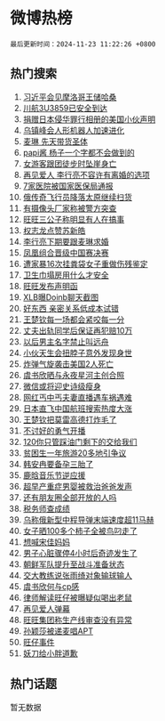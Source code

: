 # 微博热榜

`最后更新时间：2024-11-23 11:22:26 +0800`

## 热门搜索

1. [习近平会见摩洛哥王储哈桑](https://m.weibo.cn/search?containerid=100103type%3D1%26t%3D10%26q%3D%23%E4%B9%A0%E8%BF%91%E5%B9%B3%E4%BC%9A%E8%A7%81%E6%91%A9%E6%B4%9B%E5%93%A5%E7%8E%8B%E5%82%A8%E5%93%88%E6%A1%91%23&stream_entry_id=51&isnewpage=1&extparam=seat%3D1%26pos%3D0%26cate%3D10103%26q%3D%2523%25E4%25B9%25A0%25E8%25BF%2591%25E5%25B9%25B3%25E4%25BC%259A%25E8%25A7%2581%25E6%2591%25A9%25E6%25B4%259B%25E5%2593%25A5%25E7%258E%258B%25E5%2582%25A8%25E5%2593%2588%25E6%25A1%2591%2523%26dgr%3D0%26filter_type%3Drealtimehot%26stream_entry_id%3D51%26c_type%3D51%26display_time%3D1732332145%26pre_seqid%3D17323321458580239129242)
1. [川航3U3859已安全到达](https://m.weibo.cn/search?containerid=100103type%3D1%26t%3D10%26q%3D%23%E5%B7%9D%E8%88%AA3U3859%E5%B7%B2%E5%AE%89%E5%85%A8%E5%88%B0%E8%BE%BE%23&stream_entry_id=31&isnewpage=1&extparam=seat%3D1%26q%3D%2523%25E5%25B7%259D%25E8%2588%25AA3U3859%25E5%25B7%25B2%25E5%25AE%2589%25E5%2585%25A8%25E5%2588%25B0%25E8%25BE%25BE%2523%26dgr%3D0%26filter_type%3Drealtimehot%26pos%3D0%26c_type%3D31%26cate%3D5001%26band_rank%3D1%26stream_entry_id%3D31%26realpos%3D1%26lcate%3D5001%26flag%3D2%26display_time%3D1732332145%26pre_seqid%3D17323321458580239129242)
1. [捐赠日本侵华罪行相册的美国小伙声明](https://m.weibo.cn/search?containerid=100103type%3D1%26t%3D10%26q%3D%23%E6%8D%90%E8%B5%A0%E6%97%A5%E6%9C%AC%E4%BE%B5%E5%8D%8E%E7%BD%AA%E8%A1%8C%E7%9B%B8%E5%86%8C%E7%9A%84%E7%BE%8E%E5%9B%BD%E5%B0%8F%E4%BC%99%E5%A3%B0%E6%98%8E%23&stream_entry_id=31&isnewpage=1&extparam=seat%3D1%26q%3D%2523%25E6%258D%2590%25E8%25B5%25A0%25E6%2597%25A5%25E6%259C%25AC%25E4%25BE%25B5%25E5%258D%258E%25E7%25BD%25AA%25E8%25A1%258C%25E7%259B%25B8%25E5%2586%258C%25E7%259A%2584%25E7%25BE%258E%25E5%259B%25BD%25E5%25B0%258F%25E4%25BC%2599%25E5%25A3%25B0%25E6%2598%258E%2523%26dgr%3D0%26filter_type%3Drealtimehot%26pos%3D1%26c_type%3D31%26cate%3D5001%26band_rank%3D2%26stream_entry_id%3D31%26realpos%3D2%26lcate%3D5001%26flag%3D0%26display_time%3D1732332145%26pre_seqid%3D17323321458580239129242)
1. [乌镇峰会人形机器人加速进化](https://m.weibo.cn/search?containerid=100103type%3D1%26t%3D10%26q%3D%23%E4%B9%8C%E9%95%87%E5%B3%B0%E4%BC%9A%E4%BA%BA%E5%BD%A2%E6%9C%BA%E5%99%A8%E4%BA%BA%E5%8A%A0%E9%80%9F%E8%BF%9B%E5%8C%96%23&stream_entry_id=31&isnewpage=1&extparam=seat%3D1%26q%3D%2523%25E4%25B9%258C%25E9%2595%2587%25E5%25B3%25B0%25E4%25BC%259A%25E4%25BA%25BA%25E5%25BD%25A2%25E6%259C%25BA%25E5%2599%25A8%25E4%25BA%25BA%25E5%258A%25A0%25E9%2580%259F%25E8%25BF%259B%25E5%258C%2596%2523%26dgr%3D0%26filter_type%3Drealtimehot%26pos%3D2%26c_type%3D31%26cate%3D5001%26band_rank%3D3%26stream_entry_id%3D31%26realpos%3D3%26lcate%3D5001%26flag%3D0%26display_time%3D1732332145%26pre_seqid%3D17323321458580239129242)
1. [麦琳 先天带货圣体](https://m.weibo.cn/search?containerid=100103type%3D1%26t%3D10%26q%3D%E9%BA%A6%E7%90%B3+%E5%85%88%E5%A4%A9%E5%B8%A6%E8%B4%A7%E5%9C%A3%E4%BD%93&stream_entry_id=31&isnewpage=1&extparam=seat%3D1%26q%3D%25E9%25BA%25A6%25E7%2590%25B3%2520%25E5%2585%2588%25E5%25A4%25A9%25E5%25B8%25A6%25E8%25B4%25A7%25E5%259C%25A3%25E4%25BD%2593%26dgr%3D0%26filter_type%3Drealtimehot%26pos%3D3%26c_type%3D31%26cate%3D5001%26band_rank%3D4%26stream_entry_id%3D31%26realpos%3D4%26lcate%3D5001%26flag%3D1%26display_time%3D1732332145%26pre_seqid%3D17323321458580239129242)
1. [papi酱 杨子一个字都不会做到的](https://m.weibo.cn/search?containerid=100103type%3D1%26t%3D10%26q%3Dpapi%E9%85%B1+%E6%9D%A8%E5%AD%90%E4%B8%80%E4%B8%AA%E5%AD%97%E9%83%BD%E4%B8%8D%E4%BC%9A%E5%81%9A%E5%88%B0%E7%9A%84&stream_entry_id=31&isnewpage=1&extparam=seat%3D1%26q%3Dpapi%25E9%2585%25B1%2520%25E6%259D%25A8%25E5%25AD%2590%25E4%25B8%2580%25E4%25B8%25AA%25E5%25AD%2597%25E9%2583%25BD%25E4%25B8%258D%25E4%25BC%259A%25E5%2581%259A%25E5%2588%25B0%25E7%259A%2584%26dgr%3D0%26filter_type%3Drealtimehot%26pos%3D4%26c_type%3D31%26cate%3D5001%26band_rank%3D5%26stream_entry_id%3D31%26realpos%3D5%26lcate%3D5001%26flag%3D1%26display_time%3D1732332145%26pre_seqid%3D17323321458580239129242)
1. [女游客跟团徒步时坠崖身亡](https://m.weibo.cn/search?containerid=100103type%3D1%26t%3D10%26q%3D%23%E5%A5%B3%E6%B8%B8%E5%AE%A2%E8%B7%9F%E5%9B%A2%E5%BE%92%E6%AD%A5%E6%97%B6%E5%9D%A0%E5%B4%96%E8%BA%AB%E4%BA%A1%23&stream_entry_id=31&isnewpage=1&extparam=seat%3D1%26q%3D%2523%25E5%25A5%25B3%25E6%25B8%25B8%25E5%25AE%25A2%25E8%25B7%259F%25E5%259B%25A2%25E5%25BE%2592%25E6%25AD%25A5%25E6%2597%25B6%25E5%259D%25A0%25E5%25B4%2596%25E8%25BA%25AB%25E4%25BA%25A1%2523%26dgr%3D0%26filter_type%3Drealtimehot%26pos%3D5%26c_type%3D31%26cate%3D5001%26band_rank%3D6%26stream_entry_id%3D31%26realpos%3D6%26lcate%3D5001%26flag%3D1%26display_time%3D1732332145%26pre_seqid%3D17323321458580239129242)
1. [再见爱人 李行亮不容许有离婚的选项](https://m.weibo.cn/search?containerid=100103type%3D1%26t%3D10%26q%3D%E5%86%8D%E8%A7%81%E7%88%B1%E4%BA%BA+%E6%9D%8E%E8%A1%8C%E4%BA%AE%E4%B8%8D%E5%AE%B9%E8%AE%B8%E6%9C%89%E7%A6%BB%E5%A9%9A%E7%9A%84%E9%80%89%E9%A1%B9&stream_entry_id=31&isnewpage=1&extparam=seat%3D1%26q%3D%25E5%2586%258D%25E8%25A7%2581%25E7%2588%25B1%25E4%25BA%25BA%2520%25E6%259D%258E%25E8%25A1%258C%25E4%25BA%25AE%25E4%25B8%258D%25E5%25AE%25B9%25E8%25AE%25B8%25E6%259C%2589%25E7%25A6%25BB%25E5%25A9%259A%25E7%259A%2584%25E9%2580%2589%25E9%25A1%25B9%26dgr%3D0%26filter_type%3Drealtimehot%26pos%3D6%26c_type%3D31%26cate%3D5001%26band_rank%3D7%26stream_entry_id%3D31%26realpos%3D7%26lcate%3D5001%26flag%3D2%26display_time%3D1732332145%26pre_seqid%3D17323321458580239129242)
1. [7家医院被国家医保局通报](https://m.weibo.cn/search?containerid=100103type%3D1%26t%3D10%26q%3D%237%E5%AE%B6%E5%8C%BB%E9%99%A2%E8%A2%AB%E5%9B%BD%E5%AE%B6%E5%8C%BB%E4%BF%9D%E5%B1%80%E9%80%9A%E6%8A%A5%23&stream_entry_id=31&isnewpage=1&extparam=seat%3D1%26q%3D%25237%25E5%25AE%25B6%25E5%258C%25BB%25E9%2599%25A2%25E8%25A2%25AB%25E5%259B%25BD%25E5%25AE%25B6%25E5%258C%25BB%25E4%25BF%259D%25E5%25B1%2580%25E9%2580%259A%25E6%258A%25A5%2523%26dgr%3D0%26filter_type%3Drealtimehot%26pos%3D7%26c_type%3D31%26cate%3D5001%26band_rank%3D8%26stream_entry_id%3D31%26realpos%3D8%26lcate%3D5001%26flag%3D1%26display_time%3D1732332145%26pre_seqid%3D17323321458580239129242)
1. [俄传奇飞行员降落太原继续扫货](https://m.weibo.cn/search?containerid=100103type%3D1%26t%3D10%26q%3D%23%E4%BF%84%E4%BC%A0%E5%A5%87%E9%A3%9E%E8%A1%8C%E5%91%98%E9%99%8D%E8%90%BD%E5%A4%AA%E5%8E%9F%E7%BB%A7%E7%BB%AD%E6%89%AB%E8%B4%A7%23&stream_entry_id=31&isnewpage=1&extparam=seat%3D1%26q%3D%2523%25E4%25BF%2584%25E4%25BC%25A0%25E5%25A5%2587%25E9%25A3%259E%25E8%25A1%258C%25E5%2591%2598%25E9%2599%258D%25E8%2590%25BD%25E5%25A4%25AA%25E5%258E%259F%25E7%25BB%25A7%25E7%25BB%25AD%25E6%2589%25AB%25E8%25B4%25A7%2523%26dgr%3D0%26filter_type%3Drealtimehot%26pos%3D8%26c_type%3D31%26cate%3D5001%26band_rank%3D9%26stream_entry_id%3D31%26realpos%3D9%26lcate%3D5001%26flag%3D1%26display_time%3D1732332145%26pre_seqid%3D17323321458580239129242)
1. [有摄像头厂家称被警方突查](https://m.weibo.cn/search?containerid=100103type%3D1%26t%3D10%26q%3D%23%E6%9C%89%E6%91%84%E5%83%8F%E5%A4%B4%E5%8E%82%E5%AE%B6%E7%A7%B0%E8%A2%AB%E8%AD%A6%E6%96%B9%E7%AA%81%E6%9F%A5%23&stream_entry_id=31&isnewpage=1&extparam=seat%3D1%26q%3D%2523%25E6%259C%2589%25E6%2591%2584%25E5%2583%258F%25E5%25A4%25B4%25E5%258E%2582%25E5%25AE%25B6%25E7%25A7%25B0%25E8%25A2%25AB%25E8%25AD%25A6%25E6%2596%25B9%25E7%25AA%2581%25E6%259F%25A5%2523%26dgr%3D0%26filter_type%3Drealtimehot%26pos%3D9%26c_type%3D31%26cate%3D5001%26band_rank%3D10%26stream_entry_id%3D31%26realpos%3D10%26lcate%3D5001%26flag%3D1%26display_time%3D1732332145%26pre_seqid%3D17323321458580239129242)
1. [旺旺三公子称明显有人在搞事](https://m.weibo.cn/search?containerid=100103type%3D1%26t%3D10%26q%3D%23%E6%97%BA%E6%97%BA%E4%B8%89%E5%85%AC%E5%AD%90%E7%A7%B0%E6%98%8E%E6%98%BE%E6%9C%89%E4%BA%BA%E5%9C%A8%E6%90%9E%E4%BA%8B%23&stream_entry_id=31&isnewpage=1&extparam=seat%3D1%26q%3D%2523%25E6%2597%25BA%25E6%2597%25BA%25E4%25B8%2589%25E5%2585%25AC%25E5%25AD%2590%25E7%25A7%25B0%25E6%2598%258E%25E6%2598%25BE%25E6%259C%2589%25E4%25BA%25BA%25E5%259C%25A8%25E6%2590%259E%25E4%25BA%258B%2523%26dgr%3D0%26filter_type%3Drealtimehot%26pos%3D10%26c_type%3D31%26cate%3D5001%26band_rank%3D11%26stream_entry_id%3D31%26realpos%3D11%26lcate%3D5001%26flag%3D1%26display_time%3D1732332145%26pre_seqid%3D17323321458580239129242)
1. [权志龙点赞苏新皓](https://m.weibo.cn/search?containerid=100103type%3D1%26t%3D10%26q%3D%E6%9D%83%E5%BF%97%E9%BE%99%E7%82%B9%E8%B5%9E%E8%8B%8F%E6%96%B0%E7%9A%93&stream_entry_id=31&isnewpage=1&extparam=seat%3D1%26q%3D%25E6%259D%2583%25E5%25BF%2597%25E9%25BE%2599%25E7%2582%25B9%25E8%25B5%259E%25E8%258B%258F%25E6%2596%25B0%25E7%259A%2593%26dgr%3D0%26filter_type%3Drealtimehot%26pos%3D11%26c_type%3D31%26cate%3D5001%26band_rank%3D12%26stream_entry_id%3D31%26realpos%3D12%26lcate%3D5001%26flag%3D0%26display_time%3D1732332145%26pre_seqid%3D17323321458580239129242)
1. [李行亮下期要跟麦琳求婚](https://m.weibo.cn/search?containerid=100103type%3D1%26t%3D10%26q%3D%23%E6%9D%8E%E8%A1%8C%E4%BA%AE%E4%B8%8B%E6%9C%9F%E8%A6%81%E8%B7%9F%E9%BA%A6%E7%90%B3%E6%B1%82%E5%A9%9A%23&stream_entry_id=31&isnewpage=1&extparam=seat%3D1%26q%3D%2523%25E6%259D%258E%25E8%25A1%258C%25E4%25BA%25AE%25E4%25B8%258B%25E6%259C%259F%25E8%25A6%2581%25E8%25B7%259F%25E9%25BA%25A6%25E7%2590%25B3%25E6%25B1%2582%25E5%25A9%259A%2523%26dgr%3D0%26filter_type%3Drealtimehot%26pos%3D12%26c_type%3D31%26cate%3D5001%26band_rank%3D13%26stream_entry_id%3D31%26realpos%3D13%26lcate%3D5001%26flag%3D1%26display_time%3D1732332145%26pre_seqid%3D17323321458580239129242)
1. [凤凰组合晋级中国赛决赛](https://m.weibo.cn/search?containerid=100103type%3D1%26t%3D10%26q%3D%23%E5%87%A4%E5%87%B0%E7%BB%84%E5%90%88%E6%99%8B%E7%BA%A7%E4%B8%AD%E5%9B%BD%E8%B5%9B%E5%86%B3%E8%B5%9B%23&stream_entry_id=31&isnewpage=1&extparam=seat%3D1%26q%3D%2523%25E5%2587%25A4%25E5%2587%25B0%25E7%25BB%2584%25E5%2590%2588%25E6%2599%258B%25E7%25BA%25A7%25E4%25B8%25AD%25E5%259B%25BD%25E8%25B5%259B%25E5%2586%25B3%25E8%25B5%259B%2523%26dgr%3D0%26filter_type%3Drealtimehot%26pos%3D13%26c_type%3D31%26cate%3D5001%26band_rank%3D14%26stream_entry_id%3D31%26realpos%3D14%26lcate%3D5001%26flag%3D1%26display_time%3D1732332145%26pre_seqid%3D17323321458580239129242)
1. [遭家暴16次挂粪袋女子重做伤残鉴定](https://m.weibo.cn/search?containerid=100103type%3D1%26t%3D10%26q%3D%23%E9%81%AD%E5%AE%B6%E6%9A%B416%E6%AC%A1%E6%8C%82%E7%B2%AA%E8%A2%8B%E5%A5%B3%E5%AD%90%E9%87%8D%E5%81%9A%E4%BC%A4%E6%AE%8B%E9%89%B4%E5%AE%9A%23&stream_entry_id=31&isnewpage=1&extparam=seat%3D1%26q%3D%2523%25E9%2581%25AD%25E5%25AE%25B6%25E6%259A%25B416%25E6%25AC%25A1%25E6%258C%2582%25E7%25B2%25AA%25E8%25A2%258B%25E5%25A5%25B3%25E5%25AD%2590%25E9%2587%258D%25E5%2581%259A%25E4%25BC%25A4%25E6%25AE%258B%25E9%2589%25B4%25E5%25AE%259A%2523%26dgr%3D0%26filter_type%3Drealtimehot%26pos%3D14%26c_type%3D31%26cate%3D5001%26band_rank%3D15%26stream_entry_id%3D31%26realpos%3D15%26lcate%3D5001%26flag%3D1%26display_time%3D1732332145%26pre_seqid%3D17323321458580239129242)
1. [卫生巾塌房用什么才安全](https://m.weibo.cn/search?containerid=100103type%3D1%26t%3D10%26q%3D%23%E5%8D%AB%E7%94%9F%E5%B7%BE%E5%A1%8C%E6%88%BF%E7%94%A8%E4%BB%80%E4%B9%88%E6%89%8D%E5%AE%89%E5%85%A8%23&stream_entry_id=31&isnewpage=1&extparam=seat%3D1%26q%3D%2523%25E5%258D%25AB%25E7%2594%259F%25E5%25B7%25BE%25E5%25A1%258C%25E6%2588%25BF%25E7%2594%25A8%25E4%25BB%2580%25E4%25B9%2588%25E6%2589%258D%25E5%25AE%2589%25E5%2585%25A8%2523%26dgr%3D0%26filter_type%3Drealtimehot%26pos%3D15%26c_type%3D31%26cate%3D5001%26band_rank%3D16%26stream_entry_id%3D31%26realpos%3D16%26lcate%3D5001%26flag%3D0%26display_time%3D1732332145%26pre_seqid%3D17323321458580239129242)
1. [旺旺发布声明函](https://m.weibo.cn/search?containerid=100103type%3D1%26t%3D10%26q%3D%23%E6%97%BA%E6%97%BA%E5%8F%91%E5%B8%83%E5%A3%B0%E6%98%8E%E5%87%BD%23&stream_entry_id=31&isnewpage=1&extparam=seat%3D1%26q%3D%2523%25E6%2597%25BA%25E6%2597%25BA%25E5%258F%2591%25E5%25B8%2583%25E5%25A3%25B0%25E6%2598%258E%25E5%2587%25BD%2523%26dgr%3D0%26filter_type%3Drealtimehot%26pos%3D16%26c_type%3D31%26cate%3D5001%26band_rank%3D17%26stream_entry_id%3D31%26realpos%3D17%26lcate%3D5001%26flag%3D1%26display_time%3D1732332145%26pre_seqid%3D17323321458580239129242)
1. [XLB曝Doinb聊天截图](https://m.weibo.cn/search?containerid=100103type%3D1%26t%3D10%26q%3D%23XLB%E6%9B%9DDoinb%E8%81%8A%E5%A4%A9%E6%88%AA%E5%9B%BE%23&stream_entry_id=31&isnewpage=1&extparam=seat%3D1%26q%3D%2523XLB%25E6%259B%259DDoinb%25E8%2581%258A%25E5%25A4%25A9%25E6%2588%25AA%25E5%259B%25BE%2523%26dgr%3D0%26filter_type%3Drealtimehot%26pos%3D17%26c_type%3D31%26cate%3D5001%26band_rank%3D18%26stream_entry_id%3D31%26realpos%3D18%26lcate%3D5001%26flag%3D0%26display_time%3D1732332145%26pre_seqid%3D17323321458580239129242)
1. [好东西 亲密关系低成本试错](https://m.weibo.cn/search?containerid=100103type%3D1%26t%3D10%26q%3D%E5%A5%BD%E4%B8%9C%E8%A5%BF+%E4%BA%B2%E5%AF%86%E5%85%B3%E7%B3%BB%E4%BD%8E%E6%88%90%E6%9C%AC%E8%AF%95%E9%94%99&stream_entry_id=31&isnewpage=1&extparam=seat%3D1%26q%3D%25E5%25A5%25BD%25E4%25B8%259C%25E8%25A5%25BF%2520%25E4%25BA%25B2%25E5%25AF%2586%25E5%2585%25B3%25E7%25B3%25BB%25E4%25BD%258E%25E6%2588%2590%25E6%259C%25AC%25E8%25AF%2595%25E9%2594%2599%26dgr%3D0%26filter_type%3Drealtimehot%26pos%3D18%26c_type%3D31%26cate%3D5001%26band_rank%3D19%26stream_entry_id%3D31%26realpos%3D19%26lcate%3D5001%26flag%3D1%26display_time%3D1732332145%26pre_seqid%3D17323321458580239129242)
1. [王楚钦每一场都会紧咬每一分](https://m.weibo.cn/search?containerid=100103type%3D1%26t%3D10%26q%3D%23%E7%8E%8B%E6%A5%9A%E9%92%A6%E6%AF%8F%E4%B8%80%E5%9C%BA%E9%83%BD%E4%BC%9A%E7%B4%A7%E5%92%AC%E6%AF%8F%E4%B8%80%E5%88%86%23&stream_entry_id=31&isnewpage=1&extparam=seat%3D1%26q%3D%2523%25E7%258E%258B%25E6%25A5%259A%25E9%2592%25A6%25E6%25AF%258F%25E4%25B8%2580%25E5%259C%25BA%25E9%2583%25BD%25E4%25BC%259A%25E7%25B4%25A7%25E5%2592%25AC%25E6%25AF%258F%25E4%25B8%2580%25E5%2588%2586%2523%26dgr%3D0%26filter_type%3Drealtimehot%26pos%3D19%26c_type%3D31%26cate%3D5001%26band_rank%3D20%26stream_entry_id%3D31%26realpos%3D20%26lcate%3D5001%26flag%3D1%26display_time%3D1732332145%26pre_seqid%3D17323321458580239129242)
1. [丈夫出轨同学后保证再犯赔10万](https://m.weibo.cn/search?containerid=100103type%3D1%26t%3D10%26q%3D%23%E4%B8%88%E5%A4%AB%E5%87%BA%E8%BD%A8%E5%90%8C%E5%AD%A6%E5%90%8E%E4%BF%9D%E8%AF%81%E5%86%8D%E7%8A%AF%E8%B5%9410%E4%B8%87%23&stream_entry_id=31&isnewpage=1&extparam=seat%3D1%26q%3D%2523%25E4%25B8%2588%25E5%25A4%25AB%25E5%2587%25BA%25E8%25BD%25A8%25E5%2590%258C%25E5%25AD%25A6%25E5%2590%258E%25E4%25BF%259D%25E8%25AF%2581%25E5%2586%258D%25E7%258A%25AF%25E8%25B5%259410%25E4%25B8%2587%2523%26dgr%3D0%26filter_type%3Drealtimehot%26pos%3D20%26c_type%3D31%26cate%3D5001%26band_rank%3D21%26stream_entry_id%3D31%26realpos%3D21%26lcate%3D5001%26flag%3D1%26display_time%3D1732332145%26pre_seqid%3D17323321458580239129242)
1. [以后男主名字禁止叫远舟](https://m.weibo.cn/search?containerid=100103type%3D1%26t%3D10%26q%3D%23%E4%BB%A5%E5%90%8E%E7%94%B7%E4%B8%BB%E5%90%8D%E5%AD%97%E7%A6%81%E6%AD%A2%E5%8F%AB%E8%BF%9C%E8%88%9F%23&stream_entry_id=31&isnewpage=1&extparam=seat%3D1%26q%3D%2523%25E4%25BB%25A5%25E5%2590%258E%25E7%2594%25B7%25E4%25B8%25BB%25E5%2590%258D%25E5%25AD%2597%25E7%25A6%2581%25E6%25AD%25A2%25E5%258F%25AB%25E8%25BF%259C%25E8%2588%259F%2523%26dgr%3D0%26filter_type%3Drealtimehot%26pos%3D21%26c_type%3D31%26cate%3D5001%26band_rank%3D22%26stream_entry_id%3D31%26realpos%3D22%26lcate%3D5001%26flag%3D0%26display_time%3D1732332145%26pre_seqid%3D17323321458580239129242)
1. [小伙天生会扭脖子意外发现身世](https://m.weibo.cn/search?containerid=100103type%3D1%26t%3D10%26q%3D%23%E5%B0%8F%E4%BC%99%E5%A4%A9%E7%94%9F%E4%BC%9A%E6%89%AD%E8%84%96%E5%AD%90%E6%84%8F%E5%A4%96%E5%8F%91%E7%8E%B0%E8%BA%AB%E4%B8%96%23&stream_entry_id=31&isnewpage=1&extparam=seat%3D1%26q%3D%2523%25E5%25B0%258F%25E4%25BC%2599%25E5%25A4%25A9%25E7%2594%259F%25E4%25BC%259A%25E6%2589%25AD%25E8%2584%2596%25E5%25AD%2590%25E6%2584%258F%25E5%25A4%2596%25E5%258F%2591%25E7%258E%25B0%25E8%25BA%25AB%25E4%25B8%2596%2523%26dgr%3D0%26filter_type%3Drealtimehot%26pos%3D22%26c_type%3D31%26cate%3D5001%26band_rank%3D23%26stream_entry_id%3D31%26realpos%3D23%26lcate%3D5001%26flag%3D0%26display_time%3D1732332145%26pre_seqid%3D17323321458580239129242)
1. [炸弹气旋袭击美国2人死亡](https://m.weibo.cn/search?containerid=100103type%3D1%26t%3D10%26q%3D%23%E7%82%B8%E5%BC%B9%E6%B0%94%E6%97%8B%E8%A2%AD%E5%87%BB%E7%BE%8E%E5%9B%BD2%E4%BA%BA%E6%AD%BB%E4%BA%A1%23&stream_entry_id=31&isnewpage=1&extparam=seat%3D1%26q%3D%2523%25E7%2582%25B8%25E5%25BC%25B9%25E6%25B0%2594%25E6%2597%258B%25E8%25A2%25AD%25E5%2587%25BB%25E7%25BE%258E%25E5%259B%25BD2%25E4%25BA%25BA%25E6%25AD%25BB%25E4%25BA%25A1%2523%26dgr%3D0%26filter_type%3Drealtimehot%26pos%3D23%26c_type%3D31%26cate%3D5001%26band_rank%3D24%26stream_entry_id%3D31%26realpos%3D24%26lcate%3D5001%26flag%3D1%26display_time%3D1732332145%26pre_seqid%3D17323321458580239129242)
1. [虞书欣晒与永夜星河主创合照](https://m.weibo.cn/search?containerid=100103type%3D1%26t%3D10%26q%3D%23%E8%99%9E%E4%B9%A6%E6%AC%A3%E6%99%92%E4%B8%8E%E6%B0%B8%E5%A4%9C%E6%98%9F%E6%B2%B3%E4%B8%BB%E5%88%9B%E5%90%88%E7%85%A7%23&stream_entry_id=31&isnewpage=1&extparam=seat%3D1%26q%3D%2523%25E8%2599%259E%25E4%25B9%25A6%25E6%25AC%25A3%25E6%2599%2592%25E4%25B8%258E%25E6%25B0%25B8%25E5%25A4%259C%25E6%2598%259F%25E6%25B2%25B3%25E4%25B8%25BB%25E5%2588%259B%25E5%2590%2588%25E7%2585%25A7%2523%26dgr%3D0%26filter_type%3Drealtimehot%26pos%3D24%26c_type%3D31%26cate%3D5001%26band_rank%3D25%26stream_entry_id%3D31%26realpos%3D25%26lcate%3D5001%26flag%3D0%26display_time%3D1732332145%26pre_seqid%3D17323321458580239129242)
1. [微信或将迎史诗级瘦身](https://m.weibo.cn/search?containerid=100103type%3D1%26t%3D10%26q%3D%23%E5%BE%AE%E4%BF%A1%E6%88%96%E5%B0%86%E8%BF%8E%E5%8F%B2%E8%AF%97%E7%BA%A7%E7%98%A6%E8%BA%AB%23&stream_entry_id=31&isnewpage=1&extparam=seat%3D1%26q%3D%2523%25E5%25BE%25AE%25E4%25BF%25A1%25E6%2588%2596%25E5%25B0%2586%25E8%25BF%258E%25E5%258F%25B2%25E8%25AF%2597%25E7%25BA%25A7%25E7%2598%25A6%25E8%25BA%25AB%2523%26dgr%3D0%26filter_type%3Drealtimehot%26pos%3D25%26c_type%3D31%26cate%3D5001%26band_rank%3D26%26stream_entry_id%3D31%26realpos%3D26%26lcate%3D5001%26flag%3D1%26display_time%3D1732332145%26pre_seqid%3D17323321458580239129242)
1. [网红丐中丐夫妻直播遇车祸遇难](https://m.weibo.cn/search?containerid=100103type%3D1%26t%3D10%26q%3D%23%E7%BD%91%E7%BA%A2%E4%B8%90%E4%B8%AD%E4%B8%90%E5%A4%AB%E5%A6%BB%E7%9B%B4%E6%92%AD%E9%81%87%E8%BD%A6%E7%A5%B8%E9%81%87%E9%9A%BE%23&stream_entry_id=31&isnewpage=1&extparam=seat%3D1%26q%3D%2523%25E7%25BD%2591%25E7%25BA%25A2%25E4%25B8%2590%25E4%25B8%25AD%25E4%25B8%2590%25E5%25A4%25AB%25E5%25A6%25BB%25E7%259B%25B4%25E6%2592%25AD%25E9%2581%2587%25E8%25BD%25A6%25E7%25A5%25B8%25E9%2581%2587%25E9%259A%25BE%2523%26dgr%3D0%26filter_type%3Drealtimehot%26pos%3D26%26c_type%3D31%26cate%3D5001%26band_rank%3D27%26stream_entry_id%3D31%26realpos%3D27%26lcate%3D5001%26flag%3D0%26display_time%3D1732332145%26pre_seqid%3D17323321458580239129242)
1. [日本直飞中国航班搜索热度大涨](https://m.weibo.cn/search?containerid=100103type%3D1%26t%3D10%26q%3D%23%E6%97%A5%E6%9C%AC%E7%9B%B4%E9%A3%9E%E4%B8%AD%E5%9B%BD%E8%88%AA%E7%8F%AD%E6%90%9C%E7%B4%A2%E7%83%AD%E5%BA%A6%E5%A4%A7%E6%B6%A8%23&stream_entry_id=31&isnewpage=1&extparam=seat%3D1%26q%3D%2523%25E6%2597%25A5%25E6%259C%25AC%25E7%259B%25B4%25E9%25A3%259E%25E4%25B8%25AD%25E5%259B%25BD%25E8%2588%25AA%25E7%258F%25AD%25E6%2590%259C%25E7%25B4%25A2%25E7%2583%25AD%25E5%25BA%25A6%25E5%25A4%25A7%25E6%25B6%25A8%2523%26dgr%3D0%26filter_type%3Drealtimehot%26pos%3D27%26c_type%3D31%26cate%3D5001%26band_rank%3D28%26stream_entry_id%3D31%26realpos%3D28%26lcate%3D5001%26flag%3D0%26display_time%3D1732332145%26pre_seqid%3D17323321458580239129242)
1. [王楚钦把莫雷高德打炸毛了](https://m.weibo.cn/search?containerid=100103type%3D1%26t%3D10%26q%3D%23%E7%8E%8B%E6%A5%9A%E9%92%A6%E6%8A%8A%E8%8E%AB%E9%9B%B7%E9%AB%98%E5%BE%B7%E6%89%93%E7%82%B8%E6%AF%9B%E4%BA%86%23&stream_entry_id=31&isnewpage=1&extparam=seat%3D1%26q%3D%2523%25E7%258E%258B%25E6%25A5%259A%25E9%2592%25A6%25E6%258A%258A%25E8%258E%25AB%25E9%259B%25B7%25E9%25AB%2598%25E5%25BE%25B7%25E6%2589%2593%25E7%2582%25B8%25E6%25AF%259B%25E4%25BA%2586%2523%26dgr%3D0%26filter_type%3Drealtimehot%26pos%3D28%26c_type%3D31%26cate%3D5001%26band_rank%3D29%26stream_entry_id%3D31%26realpos%3D29%26lcate%3D5001%26flag%3D0%26display_time%3D1732332145%26pre_seqid%3D17323321458580239129242)
1. [不讨好的勇气开播](https://m.weibo.cn/search?containerid=100103type%3D1%26t%3D10%26q%3D%23%E4%B8%8D%E8%AE%A8%E5%A5%BD%E7%9A%84%E5%8B%87%E6%B0%94%E5%BC%80%E6%92%AD%23&stream_entry_id=31&isnewpage=1&extparam=seat%3D1%26q%3D%2523%25E4%25B8%258D%25E8%25AE%25A8%25E5%25A5%25BD%25E7%259A%2584%25E5%258B%2587%25E6%25B0%2594%25E5%25BC%2580%25E6%2592%25AD%2523%26dgr%3D0%26filter_type%3Drealtimehot%26pos%3D29%26c_type%3D31%26cate%3D5001%26band_rank%3D30%26stream_entry_id%3D31%26realpos%3D30%26lcate%3D5001%26flag%3D1%26display_time%3D1732332145%26pre_seqid%3D17323321458580239129242)
1. [120你只管踩油门剩下的交给我们](https://m.weibo.cn/search?containerid=100103type%3D1%26t%3D10%26q%3D%23120%E4%BD%A0%E5%8F%AA%E7%AE%A1%E8%B8%A9%E6%B2%B9%E9%97%A8%E5%89%A9%E4%B8%8B%E7%9A%84%E4%BA%A4%E7%BB%99%E6%88%91%E4%BB%AC%23&stream_entry_id=31&isnewpage=1&extparam=seat%3D1%26q%3D%2523120%25E4%25BD%25A0%25E5%258F%25AA%25E7%25AE%25A1%25E8%25B8%25A9%25E6%25B2%25B9%25E9%2597%25A8%25E5%2589%25A9%25E4%25B8%258B%25E7%259A%2584%25E4%25BA%25A4%25E7%25BB%2599%25E6%2588%2591%25E4%25BB%25AC%2523%26dgr%3D0%26filter_type%3Drealtimehot%26pos%3D30%26c_type%3D31%26cate%3D5001%26band_rank%3D31%26stream_entry_id%3D31%26realpos%3D31%26lcate%3D5001%26flag%3D32768%26display_time%3D1732332145%26pre_seqid%3D17323321458580239129242)
1. [贫困生一年旅游20多地引争议](https://m.weibo.cn/search?containerid=100103type%3D1%26t%3D10%26q%3D%23%E8%B4%AB%E5%9B%B0%E7%94%9F%E4%B8%80%E5%B9%B4%E6%97%85%E6%B8%B820%E5%A4%9A%E5%9C%B0%E5%BC%95%E4%BA%89%E8%AE%AE%23&stream_entry_id=31&isnewpage=1&extparam=seat%3D1%26q%3D%2523%25E8%25B4%25AB%25E5%259B%25B0%25E7%2594%259F%25E4%25B8%2580%25E5%25B9%25B4%25E6%2597%2585%25E6%25B8%25B820%25E5%25A4%259A%25E5%259C%25B0%25E5%25BC%2595%25E4%25BA%2589%25E8%25AE%25AE%2523%26dgr%3D0%26filter_type%3Drealtimehot%26pos%3D31%26c_type%3D31%26cate%3D5001%26band_rank%3D32%26stream_entry_id%3D31%26realpos%3D32%26lcate%3D5001%26flag%3D1%26display_time%3D1732332145%26pre_seqid%3D17323321458580239129242)
1. [韩安冉要备孕三胎了](https://m.weibo.cn/search?containerid=100103type%3D1%26t%3D10%26q%3D%23%E9%9F%A9%E5%AE%89%E5%86%89%E8%A6%81%E5%A4%87%E5%AD%95%E4%B8%89%E8%83%8E%E4%BA%86%23&stream_entry_id=31&isnewpage=1&extparam=seat%3D1%26q%3D%2523%25E9%259F%25A9%25E5%25AE%2589%25E5%2586%2589%25E8%25A6%2581%25E5%25A4%2587%25E5%25AD%2595%25E4%25B8%2589%25E8%2583%258E%25E4%25BA%2586%2523%26dgr%3D0%26filter_type%3Drealtimehot%26pos%3D32%26c_type%3D31%26cate%3D5001%26band_rank%3D33%26stream_entry_id%3D31%26realpos%3D33%26lcate%3D5001%26flag%3D0%26display_time%3D1732332145%26pre_seqid%3D17323321458580239129242)
1. [鹿晗音乐节逆应援](https://m.weibo.cn/search?containerid=100103type%3D1%26t%3D10%26q%3D%23%E9%B9%BF%E6%99%97%E9%9F%B3%E4%B9%90%E8%8A%82%E9%80%86%E5%BA%94%E6%8F%B4%23&stream_entry_id=31&isnewpage=1&extparam=seat%3D1%26q%3D%2523%25E9%25B9%25BF%25E6%2599%2597%25E9%259F%25B3%25E4%25B9%2590%25E8%258A%2582%25E9%2580%2586%25E5%25BA%2594%25E6%258F%25B4%2523%26dgr%3D0%26filter_type%3Drealtimehot%26pos%3D33%26c_type%3D31%26cate%3D5001%26band_rank%3D34%26stream_entry_id%3D31%26realpos%3D34%26lcate%3D5001%26flag%3D0%26display_time%3D1732332145%26pre_seqid%3D17323321458580239129242)
1. [超早产重症男婴被救治爸爸发声](https://m.weibo.cn/search?containerid=100103type%3D1%26t%3D10%26q%3D%23%E8%B6%85%E6%97%A9%E4%BA%A7%E9%87%8D%E7%97%87%E7%94%B7%E5%A9%B4%E8%A2%AB%E6%95%91%E6%B2%BB%E7%88%B8%E7%88%B8%E5%8F%91%E5%A3%B0%23&stream_entry_id=31&isnewpage=1&extparam=seat%3D1%26q%3D%2523%25E8%25B6%2585%25E6%2597%25A9%25E4%25BA%25A7%25E9%2587%258D%25E7%2597%2587%25E7%2594%25B7%25E5%25A9%25B4%25E8%25A2%25AB%25E6%2595%2591%25E6%25B2%25BB%25E7%2588%25B8%25E7%2588%25B8%25E5%258F%2591%25E5%25A3%25B0%2523%26dgr%3D0%26filter_type%3Drealtimehot%26pos%3D34%26c_type%3D31%26cate%3D5001%26band_rank%3D35%26stream_entry_id%3D31%26realpos%3D35%26lcate%3D5001%26flag%3D1%26display_time%3D1732332145%26pre_seqid%3D17323321458580239129242)
1. [还有朋友圈全部开放的人吗](https://m.weibo.cn/search?containerid=100103type%3D1%26t%3D10%26q%3D%23%E8%BF%98%E6%9C%89%E6%9C%8B%E5%8F%8B%E5%9C%88%E5%85%A8%E9%83%A8%E5%BC%80%E6%94%BE%E7%9A%84%E4%BA%BA%E5%90%97%23&stream_entry_id=31&isnewpage=1&extparam=seat%3D1%26q%3D%2523%25E8%25BF%2598%25E6%259C%2589%25E6%259C%258B%25E5%258F%258B%25E5%259C%2588%25E5%2585%25A8%25E9%2583%25A8%25E5%25BC%2580%25E6%2594%25BE%25E7%259A%2584%25E4%25BA%25BA%25E5%2590%2597%2523%26dgr%3D0%26filter_type%3Drealtimehot%26pos%3D35%26c_type%3D31%26cate%3D5001%26band_rank%3D36%26stream_entry_id%3D31%26realpos%3D36%26lcate%3D5001%26flag%3D1%26display_time%3D1732332145%26pre_seqid%3D17323321458580239129242)
1. [税务师查成绩](https://m.weibo.cn/search?containerid=100103type%3D1%26t%3D10%26q%3D%E7%A8%8E%E5%8A%A1%E5%B8%88%E6%9F%A5%E6%88%90%E7%BB%A9&stream_entry_id=31&isnewpage=1&extparam=seat%3D1%26q%3D%25E7%25A8%258E%25E5%258A%25A1%25E5%25B8%2588%25E6%259F%25A5%25E6%2588%2590%25E7%25BB%25A9%26dgr%3D0%26filter_type%3Drealtimehot%26pos%3D36%26c_type%3D31%26cate%3D5001%26band_rank%3D37%26stream_entry_id%3D31%26realpos%3D37%26lcate%3D5001%26flag%3D1%26display_time%3D1732332145%26pre_seqid%3D17323321458580239129242)
1. [乌称俄新型中程导弹末端速度超11马赫](https://m.weibo.cn/search?containerid=100103type%3D1%26t%3D10%26q%3D%23%E4%B9%8C%E7%A7%B0%E4%BF%84%E6%96%B0%E5%9E%8B%E4%B8%AD%E7%A8%8B%E5%AF%BC%E5%BC%B9%E6%9C%AB%E7%AB%AF%E9%80%9F%E5%BA%A6%E8%B6%8511%E9%A9%AC%E8%B5%AB%23&stream_entry_id=31&isnewpage=1&extparam=seat%3D1%26q%3D%2523%25E4%25B9%258C%25E7%25A7%25B0%25E4%25BF%2584%25E6%2596%25B0%25E5%259E%258B%25E4%25B8%25AD%25E7%25A8%258B%25E5%25AF%25BC%25E5%25BC%25B9%25E6%259C%25AB%25E7%25AB%25AF%25E9%2580%259F%25E5%25BA%25A6%25E8%25B6%258511%25E9%25A9%25AC%25E8%25B5%25AB%2523%26dgr%3D0%26filter_type%3Drealtimehot%26pos%3D37%26c_type%3D31%26cate%3D5001%26band_rank%3D38%26stream_entry_id%3D31%26realpos%3D38%26lcate%3D5001%26flag%3D0%26display_time%3D1732332145%26pre_seqid%3D17323321458580239129242)
1. [女子晒100多个柿子全被鸟叼走了](https://m.weibo.cn/search?containerid=100103type%3D1%26t%3D10%26q%3D%23%E5%A5%B3%E5%AD%90%E6%99%92100%E5%A4%9A%E4%B8%AA%E6%9F%BF%E5%AD%90%E5%85%A8%E8%A2%AB%E9%B8%9F%E5%8F%BC%E8%B5%B0%E4%BA%86%23&stream_entry_id=31&isnewpage=1&extparam=seat%3D1%26q%3D%2523%25E5%25A5%25B3%25E5%25AD%2590%25E6%2599%2592100%25E5%25A4%259A%25E4%25B8%25AA%25E6%259F%25BF%25E5%25AD%2590%25E5%2585%25A8%25E8%25A2%25AB%25E9%25B8%259F%25E5%258F%25BC%25E8%25B5%25B0%25E4%25BA%2586%2523%26dgr%3D0%26filter_type%3Drealtimehot%26pos%3D38%26c_type%3D31%26cate%3D5001%26band_rank%3D39%26stream_entry_id%3D31%26realpos%3D39%26lcate%3D5001%26flag%3D0%26display_time%3D1732332145%26pre_seqid%3D17323321458580239129242)
1. [想喊宋佳妈妈](https://m.weibo.cn/search?containerid=100103type%3D1%26t%3D10%26q%3D%E6%83%B3%E5%96%8A%E5%AE%8B%E4%BD%B3%E5%A6%88%E5%A6%88&stream_entry_id=31&isnewpage=1&extparam=seat%3D1%26q%3D%25E6%2583%25B3%25E5%2596%258A%25E5%25AE%258B%25E4%25BD%25B3%25E5%25A6%2588%25E5%25A6%2588%26dgr%3D0%26filter_type%3Drealtimehot%26pos%3D39%26c_type%3D31%26cate%3D5001%26band_rank%3D40%26stream_entry_id%3D31%26realpos%3D40%26lcate%3D5001%26flag%3D1%26display_time%3D1732332145%26pre_seqid%3D17323321458580239129242)
1. [男子心脏骤停4小时后奇迹发生了](https://m.weibo.cn/search?containerid=100103type%3D1%26t%3D10%26q%3D%23%E7%94%B7%E5%AD%90%E5%BF%83%E8%84%8F%E9%AA%A4%E5%81%9C4%E5%B0%8F%E6%97%B6%E5%90%8E%E5%A5%87%E8%BF%B9%E5%8F%91%E7%94%9F%E4%BA%86%23&stream_entry_id=31&isnewpage=1&extparam=seat%3D1%26q%3D%2523%25E7%2594%25B7%25E5%25AD%2590%25E5%25BF%2583%25E8%2584%258F%25E9%25AA%25A4%25E5%2581%259C4%25E5%25B0%258F%25E6%2597%25B6%25E5%2590%258E%25E5%25A5%2587%25E8%25BF%25B9%25E5%258F%2591%25E7%2594%259F%25E4%25BA%2586%2523%26dgr%3D0%26filter_type%3Drealtimehot%26pos%3D40%26c_type%3D31%26cate%3D5001%26band_rank%3D41%26stream_entry_id%3D31%26realpos%3D41%26lcate%3D5001%26flag%3D0%26display_time%3D1732332145%26pre_seqid%3D17323321458580239129242)
1. [朝鲜军队提升至战斗准备状态](https://m.weibo.cn/search?containerid=100103type%3D1%26t%3D10%26q%3D%23%E6%9C%9D%E9%B2%9C%E5%86%9B%E9%98%9F%E6%8F%90%E5%8D%87%E8%87%B3%E6%88%98%E6%96%97%E5%87%86%E5%A4%87%E7%8A%B6%E6%80%81%23&stream_entry_id=31&isnewpage=1&extparam=seat%3D1%26q%3D%2523%25E6%259C%259D%25E9%25B2%259C%25E5%2586%259B%25E9%2598%259F%25E6%258F%2590%25E5%258D%2587%25E8%2587%25B3%25E6%2588%2598%25E6%2596%2597%25E5%2587%2586%25E5%25A4%2587%25E7%258A%25B6%25E6%2580%2581%2523%26dgr%3D0%26filter_type%3Drealtimehot%26pos%3D41%26c_type%3D31%26cate%3D5001%26band_rank%3D42%26stream_entry_id%3D31%26realpos%3D42%26lcate%3D5001%26flag%3D0%26display_time%3D1732332145%26pre_seqid%3D17323321458580239129242)
1. [交大教练说张雨绮对象输球输人](https://m.weibo.cn/search?containerid=100103type%3D1%26t%3D10%26q%3D%23%E4%BA%A4%E5%A4%A7%E6%95%99%E7%BB%83%E8%AF%B4%E5%BC%A0%E9%9B%A8%E7%BB%AE%E5%AF%B9%E8%B1%A1%E8%BE%93%E7%90%83%E8%BE%93%E4%BA%BA%23&stream_entry_id=31&isnewpage=1&extparam=seat%3D1%26q%3D%2523%25E4%25BA%25A4%25E5%25A4%25A7%25E6%2595%2599%25E7%25BB%2583%25E8%25AF%25B4%25E5%25BC%25A0%25E9%259B%25A8%25E7%25BB%25AE%25E5%25AF%25B9%25E8%25B1%25A1%25E8%25BE%2593%25E7%2590%2583%25E8%25BE%2593%25E4%25BA%25BA%2523%26dgr%3D0%26filter_type%3Drealtimehot%26pos%3D42%26c_type%3D31%26cate%3D5001%26band_rank%3D43%26stream_entry_id%3D31%26realpos%3D43%26lcate%3D5001%26flag%3D0%26display_time%3D1732332145%26pre_seqid%3D17323321458580239129242)
1. [虞书欣何与cp感](https://m.weibo.cn/search?containerid=100103type%3D1%26t%3D10%26q%3D%23%E8%99%9E%E4%B9%A6%E6%AC%A3%E4%BD%95%E4%B8%8Ecp%E6%84%9F%23&stream_entry_id=31&isnewpage=1&extparam=seat%3D1%26q%3D%2523%25E8%2599%259E%25E4%25B9%25A6%25E6%25AC%25A3%25E4%25BD%2595%25E4%25B8%258Ecp%25E6%2584%259F%2523%26dgr%3D0%26filter_type%3Drealtimehot%26pos%3D43%26c_type%3D31%26cate%3D5001%26band_rank%3D44%26stream_entry_id%3D31%26realpos%3D44%26lcate%3D5001%26flag%3D0%26display_time%3D1732332145%26pre_seqid%3D17323321458580239129242)
1. [律师解读旺仔被曝疑似喝出老鼠](https://m.weibo.cn/search?containerid=100103type%3D1%26t%3D10%26q%3D%23%E5%BE%8B%E5%B8%88%E8%A7%A3%E8%AF%BB%E6%97%BA%E4%BB%94%E8%A2%AB%E6%9B%9D%E7%96%91%E4%BC%BC%E5%96%9D%E5%87%BA%E8%80%81%E9%BC%A0%23&stream_entry_id=31&isnewpage=1&extparam=seat%3D1%26q%3D%2523%25E5%25BE%258B%25E5%25B8%2588%25E8%25A7%25A3%25E8%25AF%25BB%25E6%2597%25BA%25E4%25BB%2594%25E8%25A2%25AB%25E6%259B%259D%25E7%2596%2591%25E4%25BC%25BC%25E5%2596%259D%25E5%2587%25BA%25E8%2580%2581%25E9%25BC%25A0%2523%26dgr%3D0%26filter_type%3Drealtimehot%26pos%3D44%26c_type%3D31%26cate%3D5001%26band_rank%3D45%26stream_entry_id%3D31%26realpos%3D45%26lcate%3D5001%26flag%3D0%26display_time%3D1732332145%26pre_seqid%3D17323321458580239129242)
1. [再见爱人弹幕](https://m.weibo.cn/search?containerid=100103type%3D1%26t%3D10%26q%3D%E5%86%8D%E8%A7%81%E7%88%B1%E4%BA%BA%E5%BC%B9%E5%B9%95&stream_entry_id=31&isnewpage=1&extparam=seat%3D1%26q%3D%25E5%2586%258D%25E8%25A7%2581%25E7%2588%25B1%25E4%25BA%25BA%25E5%25BC%25B9%25E5%25B9%2595%26dgr%3D0%26filter_type%3Drealtimehot%26pos%3D45%26c_type%3D31%26cate%3D5001%26band_rank%3D46%26stream_entry_id%3D31%26realpos%3D46%26lcate%3D5001%26flag%3D0%26display_time%3D1732332145%26pre_seqid%3D17323321458580239129242)
1. [旺旺集团称生产线审查没有异常](https://m.weibo.cn/search?containerid=100103type%3D1%26t%3D10%26q%3D%23%E6%97%BA%E6%97%BA%E9%9B%86%E5%9B%A2%E7%A7%B0%E7%94%9F%E4%BA%A7%E7%BA%BF%E5%AE%A1%E6%9F%A5%E6%B2%A1%E6%9C%89%E5%BC%82%E5%B8%B8%23&stream_entry_id=31&isnewpage=1&extparam=seat%3D1%26q%3D%2523%25E6%2597%25BA%25E6%2597%25BA%25E9%259B%2586%25E5%259B%25A2%25E7%25A7%25B0%25E7%2594%259F%25E4%25BA%25A7%25E7%25BA%25BF%25E5%25AE%25A1%25E6%259F%25A5%25E6%25B2%25A1%25E6%259C%2589%25E5%25BC%2582%25E5%25B8%25B8%2523%26dgr%3D0%26filter_type%3Drealtimehot%26pos%3D46%26c_type%3D31%26cate%3D5001%26band_rank%3D47%26stream_entry_id%3D31%26realpos%3D47%26lcate%3D5001%26flag%3D1%26display_time%3D1732332145%26pre_seqid%3D17323321458580239129242)
1. [孙颖莎被递麦唱APT](https://m.weibo.cn/search?containerid=100103type%3D1%26t%3D10%26q%3D%23%E5%AD%99%E9%A2%96%E8%8E%8E%E8%A2%AB%E9%80%92%E9%BA%A6%E5%94%B1APT%23&stream_entry_id=31&isnewpage=1&extparam=seat%3D1%26q%3D%2523%25E5%25AD%2599%25E9%25A2%2596%25E8%258E%258E%25E8%25A2%25AB%25E9%2580%2592%25E9%25BA%25A6%25E5%2594%25B1APT%2523%26dgr%3D0%26filter_type%3Drealtimehot%26pos%3D47%26c_type%3D31%26cate%3D5001%26band_rank%3D48%26stream_entry_id%3D31%26realpos%3D48%26lcate%3D5001%26flag%3D0%26display_time%3D1732332145%26pre_seqid%3D17323321458580239129242)
1. [旺仔事件](https://m.weibo.cn/search?containerid=100103type%3D1%26t%3D10%26q%3D%23%E6%97%BA%E4%BB%94%E4%BA%8B%E4%BB%B6%23&stream_entry_id=31&isnewpage=1&extparam=seat%3D1%26q%3D%2523%25E6%2597%25BA%25E4%25BB%2594%25E4%25BA%258B%25E4%25BB%25B6%2523%26dgr%3D0%26filter_type%3Drealtimehot%26pos%3D48%26c_type%3D31%26cate%3D5001%26band_rank%3D49%26stream_entry_id%3D31%26realpos%3D49%26lcate%3D5001%26flag%3D1%26display_time%3D1732332145%26pre_seqid%3D17323321458580239129242)
1. [妖刀给小胖道歉](https://m.weibo.cn/search?containerid=100103type%3D1%26t%3D10%26q%3D%23%E5%A6%96%E5%88%80%E7%BB%99%E5%B0%8F%E8%83%96%E9%81%93%E6%AD%89%23&stream_entry_id=31&isnewpage=1&extparam=seat%3D1%26q%3D%2523%25E5%25A6%2596%25E5%2588%2580%25E7%25BB%2599%25E5%25B0%258F%25E8%2583%2596%25E9%2581%2593%25E6%25AD%2589%2523%26dgr%3D0%26filter_type%3Drealtimehot%26pos%3D49%26c_type%3D31%26cate%3D5001%26band_rank%3D50%26stream_entry_id%3D31%26realpos%3D50%26lcate%3D5001%26flag%3D0%26display_time%3D1732332145%26pre_seqid%3D17323321458580239129242)

## 热门话题

暂无数据

